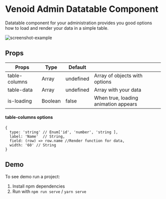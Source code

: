 # Venoid Admin Datatable Component

Datatable component for your administration provides you good options how to load and render your data in a simple table.

![screenshot-example](https://bitbucket.org/venoid/venoid-datatable/raw/832360b4a238dedc4c48e25461ec51f3662a5b4b/images/example.png)

## Props
| Props         | Type    | Default   |                                      |
|---------------|---------|-----------|--------------------------------------|
| table-columns | Array   | undefined | Array of objects with options   |
| table-data    | Array   | undefined | Array with your data                 |
| is-loading    | Boolean | false     | When true, loading animation appears |

#### table-columns options
```
{
  type: 'string' // Enum['id', 'number', 'string ],
  label: 'Name'  // String,
  field: (row) => row.name //Render function for data,
  width: '60' // String
}
```

## Demo
To see demo run a project:

1. Install npm dependencies
2. Run with `npm run serve` / `yarn serve`

